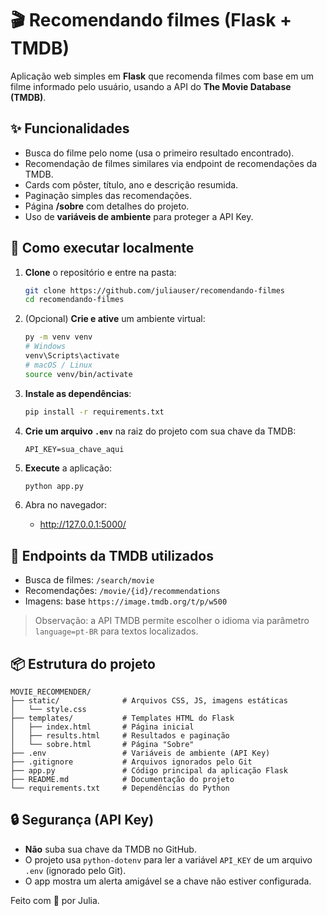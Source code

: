 
# 🎬 Recomendando filmes (Flask + TMDB)

Aplicação web simples em **Flask** que recomenda filmes com base em um filme informado pelo usuário, usando a API do **The Movie Database (TMDB)**.

## ✨ Funcionalidades
- Busca do filme pelo nome (usa o primeiro resultado encontrado).
- Recomendação de filmes similares via endpoint de recomendações da TMDB.
- Cards com pôster, título, ano e descrição resumida.
- Paginação simples das recomendações.
- Página **/sobre** com detalhes do projeto.
- Uso de **variáveis de ambiente** para proteger a API Key.

## 🚀 Como executar localmente
1. **Clone** o repositório e entre na pasta:
   ```bash
   git clone https://github.com/juliauser/recomendando-filmes
   cd recomendando-filmes
   ```

2. (Opcional) **Crie e ative** um ambiente virtual:
   ```bash
   py -m venv venv
   # Windows
   venv\Scripts\activate
   # macOS / Linux
   source venv/bin/activate
   ```

3. **Instale as dependências**:
   ```bash
   pip install -r requirements.txt
   ```

4. **Crie um arquivo `.env`** na raiz do projeto com sua chave da TMDB:
   ```env
   API_KEY=sua_chave_aqui
   ```

5. **Execute** a aplicação:
   ```bash
   python app.py
   ```

6. Abra no navegador:
   - <http://127.0.0.1:5000/>

## 🧩 Endpoints da TMDB utilizados
- Busca de filmes: `/search/movie`
- Recomendações: `/movie/{id}/recommendations`
- Imagens: base `https://image.tmdb.org/t/p/w500`

> Observação: a API TMDB permite escolher o idioma via parâmetro `language=pt-BR` para textos localizados.

## 📦 Estrutura do projeto
```
MOVIE_RECOMMENDER/
├── static/              # Arquivos CSS, JS, imagens estáticas
│   └── style.css
├── templates/           # Templates HTML do Flask
│   ├── index.html       # Página inicial
│   ├── results.html     # Resultados e paginação
│   └── sobre.html       # Página "Sobre"
├── .env                 # Variáveis de ambiente (API Key)
├── .gitignore           # Arquivos ignorados pelo Git
├── app.py               # Código principal da aplicação Flask
├── README.md            # Documentação do projeto
└── requirements.txt     # Dependências do Python
```

## 🔒 Segurança (API Key)
- **Não** suba sua chave da TMDB no GitHub.
- O projeto usa `python-dotenv` para ler a variável `API_KEY` de um arquivo `.env` (ignorado pelo Git).
- O app mostra um alerta amigável se a chave não estiver configurada.

Feito com 🖤 por Julia.
